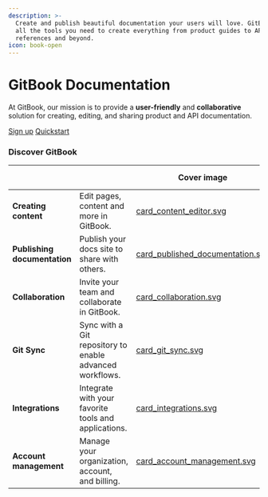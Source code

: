 ```yaml
---
description: >-
  Create and publish beautiful documentation your users will love. GitBook has
  all the tools you need to create everything from product guides to API
  references and beyond.
icon: book-open
---
```


# GitBook Documentation

At GitBook, our mission is to provide a **user-friendly** and **collaborative** solution for creating, editing, and sharing product and API documentation.

<a href="https://app.gitbook.com/join?utm_content=homepage_button_sign_up&#x26;utm_source=gitbook_docs" class="button primary">Sign up</a> <a href="getting-started/quickstart.md" class="button secondary">Quickstart</a>

### Discover GitBook&#x20;

<table data-view="cards"><thead><tr><th></th><th></th><th data-hidden data-card-cover data-type="image">Cover image</th><th data-hidden data-card-target data-type="content-ref"></th><th data-hidden data-card-cover-dark data-type="image">Cover image (dark)</th></tr></thead><tbody><tr><td><strong>Creating content</strong></td><td>Edit pages, content and more in GitBook.</td><td><a href=".gitbook/assets/card_content_editor.svg">card_content_editor.svg</a></td><td><a href="broken-reference">Broken link</a></td><td><a href=".gitbook/assets/Content editor.svg">Content editor.svg</a></td></tr><tr><td><strong>Publishing documentation</strong></td><td>Publish your docs site to share with others.</td><td><a href=".gitbook/assets/card_published_documentation.svg">card_published_documentation.svg</a></td><td><a href="broken-reference">Broken link</a></td><td><a href=".gitbook/assets/Published documentation.svg">Published documentation.svg</a></td></tr><tr><td><strong>Collaboration</strong></td><td>Invite your team and collaborate in GitBook.</td><td><a href=".gitbook/assets/card_collaboration.svg">card_collaboration.svg</a></td><td><a href="broken-reference">Broken link</a></td><td><a href=".gitbook/assets/Collaboration.svg">Collaboration.svg</a></td></tr><tr><td><strong>Git Sync</strong></td><td>Sync with a Git repository to enable advanced workflows.</td><td><a href=".gitbook/assets/card_git_sync.svg">card_git_sync.svg</a></td><td><a href="getting-started/git-sync/">git-sync</a></td><td><a href=".gitbook/assets/Git Sync.svg">Git Sync.svg</a></td></tr><tr><td><strong>Integrations</strong></td><td>Integrate with your favorite tools and applications.</td><td><a href=".gitbook/assets/card_integrations.svg">card_integrations.svg</a></td><td><a href="broken-reference">Broken link</a></td><td><a href=".gitbook/assets/Integrations.svg">Integrations.svg</a></td></tr><tr><td><strong>Account management</strong></td><td>Manage your organization, account, and billing.</td><td><a href=".gitbook/assets/card_account_management.svg">card_account_management.svg</a></td><td><a href="broken-reference">Broken link</a></td><td><a href=".gitbook/assets/Account management.svg">Account management.svg</a></td></tr></tbody></table>
